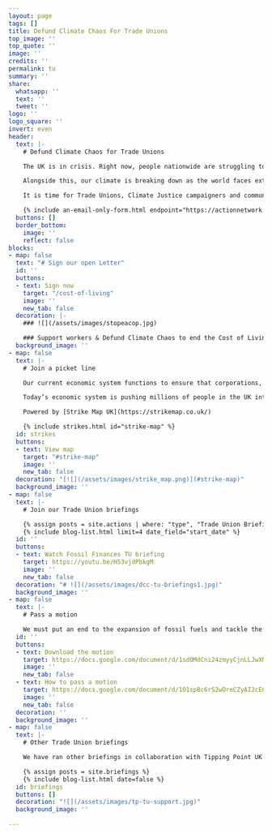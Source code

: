 ```yaml
---
layout: page
tags: []
title: Defund Climate Chaos For Trade Unions
top_image: ''
top_quote: ''
image: ''
credits: ''
permalink: tu
summary: ''
share:
  whatsapp: ''
  text: ''
  tweet: ''
logo: ''
logo_square: ''
invert: even
header:
  text: |-
    # Defund Climate Chaos for Trade Unions

    The UK is in crisis. Right now, people nationwide are struggling to get by on stagnant wages, which haven’t risen to meet inflation rates nor handle a cost of living crisis. Fair pay, affordable bills, enough to eat and a decent place to live - these aren’t luxuries - they are our rights.

    Alongside this, our climate is breaking down as the world faces extreme heatwaves, droughts, fires, and floods. At the heart of these crises is a rigged finance system. We can’t rely on the establishment to solve our problems. It’s up to us in every workplace and every community.

    It is time for Trade Unions, Climate Justice campaigners and communities to work closer together. With the growing discontent across society about the Cost of Living Crisis and the wave of strikes happening across the UK, we must seize the opportunity to build alliances and a mass movement working for better lives for all and protect our natural resources and planet.

    {% include an-email-only-form.html endpoint="https://actionnetwork.org/api/v2/petitions/e0c7e2f4-925f-448c-9558-57c1997b5408/signatures" jump="actions" %}
  buttons: []
  border_bottom:
    image: ''
    reflect: false
blocks:
- map: false
  text: "# Sign our open Letter"
  id: ''
  buttons:
  - text: Sign now
    target: "/cost-of-living"
    image: ''
    new_tab: false
  decoration: |-
    ### ![](/assets/images/stopeacop.jpg)

    ### Support workers & Defund Climate Chaos to end the Cost of Living Crisis
  background_image: ''
- map: false
  text: |-
    # Join a picket line

    Our current economic system functions to ensure that corporations, banks, and economic institutions profit from crises - the Cost of Living Crisis and climate crisis, are the same crisis. Our economic system is designed by and for the wealthy elite at the expense of working people. Profits at the top are made at the expense of the rest of us, and depend upon the exploitation of people and planet by banks, investors, insurers and fossil fuel corporations.

    Today’s economic system is pushing millions of people in the UK into poverty as costs spiral, tomorrow it will crash our climate and starve billions. Support workers’ strikes and show solidarity on their picket lines.

    Powered by [Strike Map UK](https://strikemap.co.uk/)

    {% include strikes.html id="strike-map" %}
  id: strikes
  buttons:
  - text: View map
    target: "#strike-map"
    image: ''
    new_tab: false
  decoration: "[![](/assets/images/strike_map.png)](#strike-map)"
  background_image: ''
- map: false
  text: |-
    # Join our Trade Union briefings

    {% assign posts = site.actions | where: "type", "Trade Union Briefing" | where: "future", 1 %}
    {% include blog-list.html limit=4 date_field="start_date" %}
  id: ''
  buttons:
  - text: Watch Fossil Finances TU briefing
    target: https://youtu.be/H53vjdPbkgM
    image: ''
    new_tab: false
  decoration: "# ![](/assets/images/dcc-tu-briefings1.jpg)"
  background_image: ''
- map: false
  text: |-
    # Pass a motion

    We must put an end to the expansion of fossil fuels and tackle the UK finance sector that is funding it across the world. Trade Unionists can use this model motion to progress those demands in their Branches, Trades Councils and their national trade unions.
  id: ''
  buttons:
  - text: Download the motion
    target: https://docs.google.com/document/d/1sdOMdCni24zmyyCjnLLJwXN5Vfd2xQy5/preview
    image: ''
    new_tab: false
  - text: How to pass a motion
    target: https://docs.google.com/document/d/1O1spBc6rS2wDreCZyAI2cECS-iJD85hB6tljyM4df70/preview
    image: ''
    new_tab: false
  decoration: ''
  background_image: ''
- map: false
  text: |-
    # Other Trade Union briefings

    We have ran other briefings in collaboration with Tipping Point UK and different groups & coalitions. Access recordings and model motions here:

    {% assign posts = site.briefings %}
    {% include blog-list.html date=false %}
  id: briefings
  buttons: []
  decoration: "![](/assets/images/tp-tu-support.jpg)"
  background_image: ''

---
```

